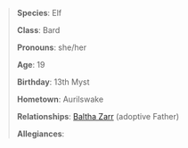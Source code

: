> **Species**: Elf
> 
> **Class**: Bard
> 
> **Pronouns**: she/her
> 
> **Age**: 19
> 
> **Birthday**: 13th Myst
> 
> **Hometown**: Aurilswake
> 
> **Relationships**: [Baltha Zarr](../Denizens/Baltha%20Zarr.md) (adoptive Father)
> 
> **Allegiances**: 